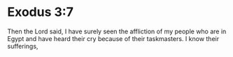 # Exodus 3:7

Then the Lord said, I have surely seen the affliction of my people who are in Egypt and have heard their cry because of their taskmasters. I know their sufferings,
